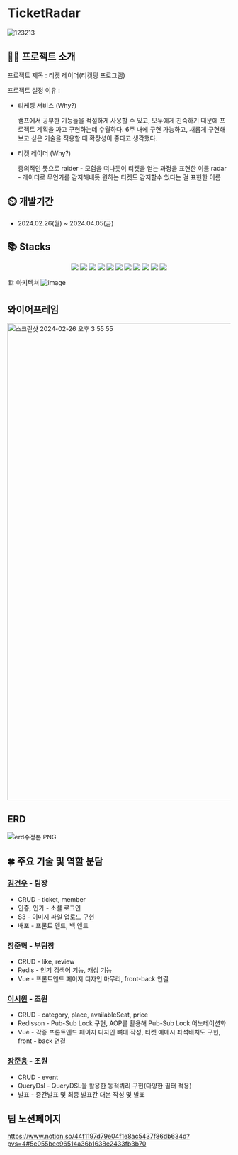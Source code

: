 ﻿# TicketRadar

![123213](https://github.com/LSW990918/TicketRaider/assets/48382951/584572fe-3a2d-49d7-9ce7-894ac3211a88)


## 👨‍🏫 프로젝트 소개
프로젝트 제목 : 티켓 레이더(티켓팅 프로그램)

프로젝트 설정 이유 : 

- 티케팅 서비스 (Why?)
    
    캠프에서 공부한 기능들을 적절하게 사용할 수 있고, 모두에게 친숙하기 때문에 프로젝트 계획을 짜고 구현하는데 수월하다.
    6주 내에 구현 가능하고, 새롭게 구현해보고 싶은 기술을 적용할 때 확장성이 좋다고 생각했다.
    
- 티켓 레이더 (Why?)
    
    중의적인 뜻으로
    raider - 모험을 떠나듯이 티켓을 얻는 과정을 표현한 이름
    radar - 레이더로 무언가를 감지해내듯 원하는 티켓도 감지할수 있다는 걸 표현한 이름

## ⏲️ 개발기간
- 2024.02.26(월) ~ 2024.04.05(금)

## 📚️ Stacks
<div align=center>
  <img src="https://img.shields.io/badge/kotlin-7F52FF?style=for-the-badge&logo=kotlin&logoColor=white">
  <img src="https://img.shields.io/badge/git-F05032?style=for-the-badge&logo=git&logoColor=white">
  <img src="https://img.shields.io/badge/github-181717?style=for-the-badge&logo=github&logoColor=white">
  <img src="https://img.shields.io/badge/supabase-3FCF8E?style=for-the-badge&logo=supabase&logoColor=white">
  <img src ="https://img.shields.io/badge/postgres-%23316192.svg?style=for-the-badge&logo=postgresql&logoColor=white">
  <img src="https://img.shields.io/badge/spring-6DB33F?style=for-the-badge&logo=spring&logoColor=white">
  <img src="https://img.shields.io/badge/springboot-6DB33F?style=for-the-badge&logo=springboot&logoColor=white">
  <img src="https://img.shields.io/badge/redis-%23DD0031.svg?style=for-the-badge&logo=redis&logoColor=white">
  <img src="https://img.shields.io/badge/figma-%23F24E1E.svg?style=for-the-badge&logo=figma&logoColor=white">
  <img src="https://img.shields.io/badge/AWS-%23FF9900.svg?style=for-the-badge&logo=amazon-aws&logoColor=white">
  <img src="https://img.shields.io/badge/IntelliJIDEA-000000.svg?style=for-the-badge&logo=intellij-idea&logoColor=white">
</div>

🏗 아키텍쳐
![image](https://github.com/ticketraider/TicketRadar/assets/150113407/10115724-da69-4edc-b523-f29001b55365)



## 와이어프레임
<img width="1077" alt="스크린샷 2024-02-26 오후 3 55 55" src="https://github.com/LSW990918/TicketRaider/assets/48382951/7ba30086-6d1d-42a1-a3ed-5f919945c925">



## ERD

![erd수정본 PNG](https://github.com/LSW990918/TicketRaider/assets/48382951/a891642b-40ae-46cd-a570-f44d90fcb4d6)



## 🍀 주요 기술 및 역할 분담

### [김건우](https://github.com/hongdul) - 팀장
- CRUD - ticket, member
- 인증, 인가 - 소셜 로그인
- S3 - 이미지 파일 업로드 구현
- 배포 - 프론트 엔드, 백 엔드

### [장준혁](https://github.com/JangCoding) - 부팀장
- CRUD - like, review
- Redis - 인기 검색어 기능, 캐싱 기능
- Vue - 프론트엔드 페이지 디자인 마무리, front-back 연결
  
### [이시원](https://github.com/LSW990918) - 조원
- CRUD - category, place, availableSeat, price
- Redisson - Pub-Sub Lock 구현, AOP를 활용해 Pub-Sub Lock 어노테이션화
- Vue - 각종 프론트엔드 페이지 디자인 뼈대 작성, 티켓 예매시 좌석배치도 구현, front - back 연결
  
### [장준용](https://github.com/tsdnhts) - 조원
- CRUD - event
- QueryDsl - QueryDSL을 활용한 동적쿼리 구현(다양한 필터 적용)
- 발표 - 중간발표 및 최종 발표간 대본 작성 및 발표




## 팀 노션페이지

https://www.notion.so/44f1197d79e04f1e8ac5437f86db634d?pvs=4#5e055bee96514a36b1638e2433fb3b70



